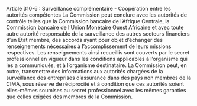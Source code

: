 Article 310-6 : Surveillance complémentaire - Coopération entre les autorités compétentes
La Commission peut conclure avec les autorités de contrôle telles que la Commission bancaire de l’Afrique Centrale, la Commission bancaire de l’Union Monétaire Ouest Africaine et avec toute autre autorité responsable de la surveillance des autres secteurs financiers d’un État membre, des accords ayant pour objet d’échanger des renseignements nécessaires à l’accomplissement de leurs missions respectives. Les renseignements ainsi recueillis sont couverts par le secret professionnel en vigueur dans les conditions applicables à l’organisme qui les a communiqués, et à l’organisme destinataire.
La Commission peut, en outre, transmettre des informations aux autorités chargées de la surveillance des entreprises d’assurance dans des pays non membres de la CIMA, sous réserve de réciprocité et à condition que ces autorités soient elles-mêmes soumises au secret professionnel avec les mêmes garanties que celles exigées des membres de la Commission.
